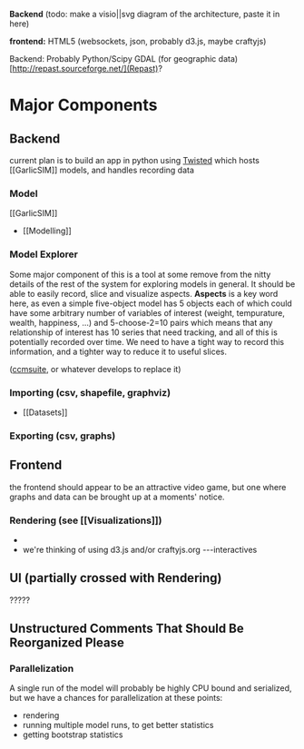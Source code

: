 **Backend**
(todo: make a visio||svg diagram of the architecture, paste it in here)


**frontend:**
 HTML5 (websockets, json, probably d3.js, maybe craftyjs)

Backend:
 Probably Python/Scipy
 GDAL (for geographic data)
 [http://repast.sourceforge.net/](Repast)?

# Major Components
 ## Backend
   current plan is to build an app in python using [Twisted](http://twistedmatrix.com/trac/) which hosts [[GarlicSIM]] models, and handles recording data
 ### Model
   [[GarlicSIM]]
* [[Modelling]]
 ### Model Explorer
  Some major component of this is a tool at some remove from the nitty details of the rest of the system for exploring models in general. It should be able to easily record, slice and visualize aspects. **Aspects** is a key word here, as even a simple five-object model has 5 objects each of which could have some arbitrary number of variables of interest (weight, tempurature, wealth, happiness, ...) and 5-choose-2=10 pairs which means that any relationship of interest has 10 series that need tracking, and all of this is potentially recorded over time. We need to have a tight way to record this information, and a tighter way to reduce it to useful slices.
  
   ([ccmsuite](http://github.com/tcstewar/ccmsuite), or whatever develops to replace it)
 ### Importing (csv, shapefile, graphviz)
  * [[Datasets]]
 ### Exporting (csv, graphs)


 ## Frontend
  the frontend should appear to be an attractive video game, but one where graphs and data can be brought up at a moments' notice.

 ### Rendering (see [[Visualizations]])
  * 
  * we're thinking of using d3.js and/or craftyjs.org
  ---interactives
 ## UI (partially crossed with Rendering)
   ?????  



## Unstructured Comments That Should Be Reorganized Please

### Parallelization
 A single run of the model will probably be highly CPU bound and serialized, but we have a chances for parallelization at these points:
 * rendering
 * running multiple model runs, to get better statistics
 * getting bootstrap statistics

 